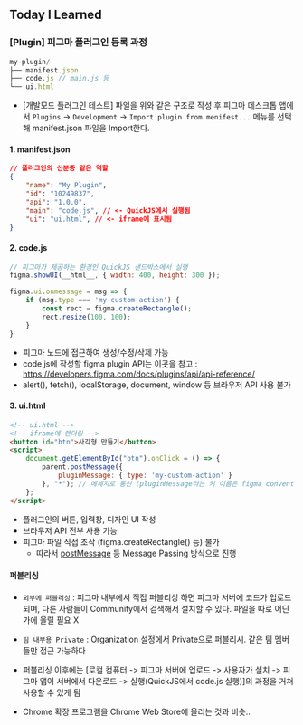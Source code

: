 ## Today I Learned

### [Plugin] 피그마 플러그인 등록 과정

```js
my-plugin/
├── manifest.json
├── code.js // main.js 등
└── ui.html
```

- [개발모드 플러그인 테스트] 파일을 위와 같은 구조로 작성 후 피그마 데스크톱 앱에서 `Plugins` -> `Development` -> `Import plugin from menifest...` 메뉴를 선택해 manifest.json 파일을 Import한다.

#### 1. manifest.json 
```json
// 플러그인의 신분증 같은 역할
{
    "name": "My Plugin",
    "id": "10249837",
    "api": "1.0.0",
    "main": "code.js", // <- QuickJS에서 실행됨
    "ui": "ui.html", // <- iframe에 표시됨
}
```


#### 2. code.js
```js
// 피그마가 제공하는 환경인 QuickJS 샌드박스에서 실행
figma.showUI(__html__, { width: 400, height: 300 });

figma.ui.onmessage = msg => {
    if (msg.type === 'my-custom-action') {
        const rect = figma.createRectangle();
        rect.resize(100, 100);
    }
}
```

- 피그마 노드에 접근하여 생성/수정/삭제 가능
- code.js에 작성할 figma plugin API는 이곳을 참고 : https://developers.figma.com/docs/plugins/api/api-reference/
- alert(), fetch(), localStorage, document, window 등 브라우저 API 사용 불가


#### 3. ui.html
```html
<!-- ui.html -->
<!-- iframe에 렌더링 -->
<button id="btn">사각형 만들기</button>
<script>
    document.getElementById("btn").onClick = () => {
        parent.postMessage({
            pluginMessage: { type: 'my-custom-action' }
        }, "*"); // 메세지로 통신 (pluginMessage라는 키 이름은 figma convention)
    };
</script>
```

- 플러그인의 버튼, 입력창, 디자인 UI 작성
- 브라우저 API 전부 사용 가능
- 피그마 파일 직접 조작 (figma.createRectangle() 등) 불가
    - 따라서 [postMessage](https://developers.figma.com/docs/plugins/api/properties/figma-ui-postmessage/) 등 Message Passing 방식으로 진행

#### 퍼블리싱
- `외부에 퍼블리싱` : 피그마 내부에서 직접 퍼블리싱 하면 피그마 서버에 코드가 업로드되며, 다른 사람들이 Community에서 검색해서 설치할 수 있다. 파일을 따로 어딘가에 올릴 필요 X

- `팀 내부용 Private` : Organization 설정에서 Private으로 퍼블리시. 같은 팀 멤버들만 접근 가능하다

- 퍼블리싱 이후에는 [로컬 컴퓨터 -> 피그마 서버에 업로드 -> 사용자가 설치 -> 피그마 앱이 서버에서 다운로드 -> 실행(QuickJS에서 code.js 실행)]의 과정을 거쳐 사용할 수 있게 됨

- Chrome 확장 프로그램을 Chrome Web Store에 올리는 것과 비슷.. 